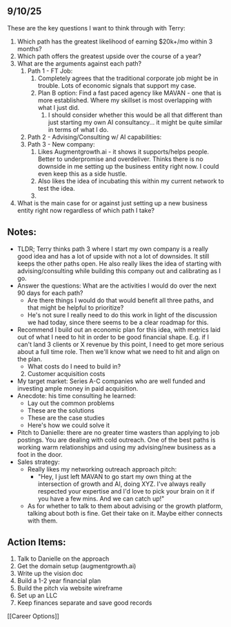 
## 9/10/25

These are the key questions I want to think through with Terry:
1. Which path has the greatest likelihood of earning $20k+/mo within 3 months? 
2. Which path offers the greatest upside over the course of a year? 
3. What are the arguments against each path? 
	1. Path 1 - FT Job:
		1. Completely agrees that the traditional corporate job might be in trouble. Lots of economic signals that support my case.
		2. Plan B option: Find a fast paced agency like MAVAN - one that is more established. Where my skillset is most overlapping with what I just did.
			1. I should consider whether this would be all that different than just starting my own AI consultancy... it might be quite similar in terms of what I do.
	2. Path 2 - Advising/Consulting w/ AI capabilities:
	3. Path 3 - New company: 
		1. Likes Augmentgrowth.ai - it shows it supports/helps people. Better to underpromise and overdeliver. Thinks there is no downside in me setting up the business entity right now. I could even keep this as a side hustle.
		2. Also likes the idea of incubating this within my current network to test the idea.
		3. 
4. What is the main case for or against just setting up a new business entity right now regardless of which path I take?

## Notes:
- TLDR; Terry thinks path 3 where I start my own company is a really good idea and has a lot of upside with not a lot of downsides. It still keeps the other paths open. He also really likes the idea of starting with advising/consulting while building this company out and calibrating as I go.
- Answer the questions: What are the activities I would do over the next 90 days for each path?
	- Are there things I would do that would benefit all three paths, and that might be helpful to prioritize?
	- He's not sure I really need to do this work in light of the discussion we had today, since there seems to be a clear roadmap for this.
- Recommend I build out an economic plan for this idea, with metrics laid out of what I need to hit in order to be good financial shape. E.g. if I can't land 3 clients or X revenue by this point, I need to get more serious about a full time role. Then we'll know what we need to hit and align on the plan.
	- What costs do I need to build in?
	2. Customer acquisition costs
- My target market: Series A-C companies who are well funded and investing ample money in paid acquisition.
- Anecdote: his time consulting he learned:
	- Lay out the common problems
	- These are the solutions
	- These are the case studies
	- Here's how we could solve it
- Pitch to Danielle: there are no greater time wasters than applying to job postings. You are dealing with cold outreach. One of the best paths is working warm relationships and using my advising/new business as a foot in the door.
- Sales strategy:
	- Really likes my networking outreach approach pitch:
		- "Hey, I just left MAVAN to go start my own thing at the intersection of growth and AI, doing XYZ. I've always really respected your expertise and I'd love to pick your brain on it if you have a few mins. And we can catch up!"
	- As for whether to talk to them about advising or the growth platform, talking about both is fine. Get their take on it. Maybe either connects with them.

## Action Items:

1. Talk to Danielle on the approach
2. Get the domain setup (augmentgrowth.ai)
3. Write up the vision doc
4. Build a 1-2 year financial plan
5. Build the pitch via website wireframe
6. Set up an LLC
7. Keep finances separate and save good records

[[Career Options]]